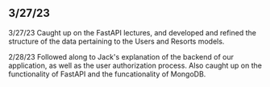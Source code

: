 ## 3/27/23

3/27/23
Caught up on the FastAPI lectures, and developed and refined the structure of the data pertaining to the Users and Resorts models.

2/28/23
Followed along to Jack's explanation of the backend of our application, as well as the user authorization process. Also caught up on the functionality of FastAPI and the funcationality of MongoDB.
